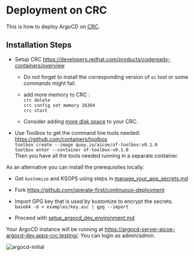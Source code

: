 # Deployment on CRC

This is how to deploy ArgoCD on [CRC](https://developers.redhat.com/products/codeready-containers/overview).

## Installation Steps

 * Setup CRC https://developers.redhat.com/products/codeready-containers/overview
   * Do not forget to install the corresponding version of `oc` tool or some commands might fail.
   * add more memory to CRC : \
   `crc delete` \
   `crc config set memory 16384` \
   `crc start`

   * Consider adding [more disk space](./crc-disk-size.md) to your CRC.

* Use Toolbox to get the command line tools needed: https://github.com/containers/toolbox \
   `toolbox create --image quay.io/aicoe/of-toolbox:v0.1.0` \
   `toolbox enter --container of-toolbox-v0.1.0` \
   Then you have all the tools needed running in a separate container.

As an alternative you can install the prerequisites locally:
 * Get `kustomize` and KSOPS using steps in [manage_your_app_secrets.md](../../manage_your_app_secrets.md)

 * Fork https://github.com/operate-first/continuous-deployment

 * Import GPG key that is used by kustomize to encrypt the secrets.\
   ```base64 -d < examples/key.asc | gpg --import ```

 * Proceed with [setup_argocd_dev_environment.md](../../argocd_operations/setup_argocd_dev_environment.md)

Your ArgoCD instance will be running at https://argocd-server-aicoe-argocd-dev.apps-crc.testing/. You can login as admin/admin.

![argocd-initial](./argocd-initial.png "argocd-initial")
